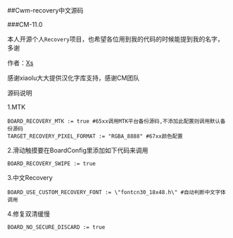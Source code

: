 ##Cwm-recovery中文源码

###CM-11.0

本人开源个人`Recovery`项目，也希望各位用到我的代码的时候能提到我的名字，多谢

作者：[Xs](http://www.weibo.com/acexs)

感谢xiaolu大大提供汉化字库支持，感谢CM团队

源码说明

1.MTK
```
BOARD_RECOVERY_MTK := true #65xx调用MTK平台备份源码,不添加此配置则调用默认备份源码
TARGET_RECOVERY_PIXEL_FORMAT := "RGBA_8888" #67xx颜色配置
```

2.滑动触摸要在BoardConfig里添加如下代码来调用
```
BOARD_RECOVERY_SWIPE := true
```

3.中文Recovery
```
BOARD_USE_CUSTOM_RECOVERY_FONT := \"fontcn30_18x48.h\" #自动判断中文字体调用
```

4.修复双清缓慢
```
BOARD_NO_SECURE_DISCARD := true
```
